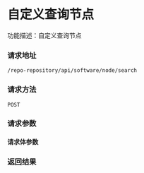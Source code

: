# 自定义查询节点
功能描述：自定义查询节点

### 请求地址
```
/repo-repository/api/software/node/search
```

### 请求方法
`POST`
### 请求参数



#### 请求体参数
### 返回结果

